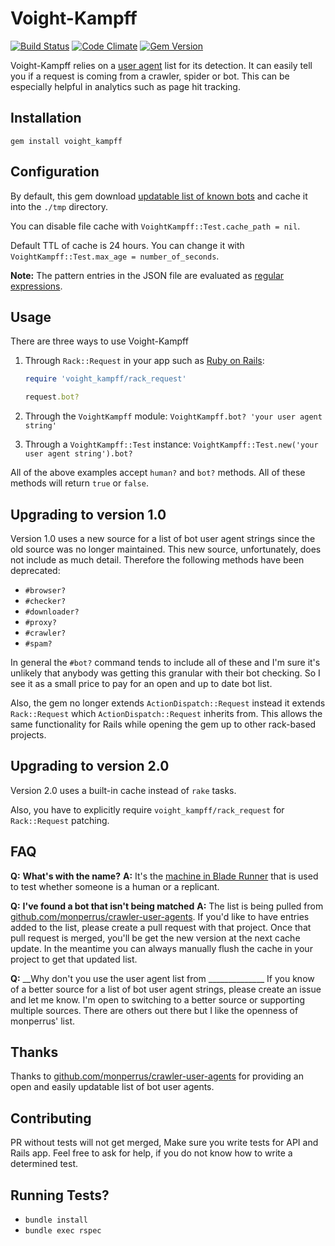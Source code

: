 Voight-Kampff
=============
[![Build Status](https://travis-ci.org/biola/Voight-Kampff.svg?branch=master)](https://travis-ci.org/biola/Voight-Kampff)
[![Code Climate](https://codeclimate.com/github/biola/Voight-Kampff/badges/gpa.svg)](https://codeclimate.com/github/biola/Voight-Kampff)
[![Gem Version](https://badge.fury.io/rb/voight_kampff.svg)](https://badge.fury.io/rb/voight_kampff)

Voight-Kampff relies on a [user agent](http://en.wikipedia.org/wiki/User_agent) list for its detection. It can easily tell you if a request is coming from a crawler, spider or bot. This can be especially helpful in analytics such as page hit tracking.

Installation
------------
`gem install voight_kampff`

Configuration
-------------

By default, this gem download [updatable list of known bots](https://github.com/monperrus/crawler-user-agents) and cache it into the `./tmp` directory.

You can disable file cache with `VoightKampff::Test.cache_path = nil`.

Default TTL of cache is 24 hours. You can change it with `VoightKampff::Test.max_age = number_of_seconds`.

__Note:__ The pattern entries in the JSON file are evaluated as [regular expressions](http://en.wikipedia.org/wiki/Regular_expression).

Usage
-----
There are three ways to use Voight-Kampff

1. Through `Rack::Request` in your app such as [Ruby on Rails](http://rubyonrails.org):
   ```ruby
   require 'voight_kampff/rack_request'

   request.bot?
   ```

2. Through the `VoightKampff` module:
   `VoightKampff.bot? 'your user agent string'`

3. Through a `VoightKampff::Test` instance:
   `VoightKampff::Test.new('your user agent string').bot?`

All of the above examples accept `human?` and `bot?` methods.
All of these methods will return `true` or `false`.

Upgrading to version 1.0
------------------------

Version 1.0 uses a new source for a list of bot user agent strings since the old source was no longer maintained. This new source, unfortunately, does not include as much detail. Therefore the following methods have been deprecated:
- `#browser?`
- `#checker?`
- `#downloader?`
- `#proxy?`
- `#crawler?`
- `#spam?`

In general the `#bot?` command tends to include all of these and I'm sure it's unlikely that anybody was getting this granular with their bot checking. So I see it as a small price to pay for an open and up to date bot list.

Also, the gem no longer extends `ActionDispatch::Request` instead it extends `Rack::Request` which `ActionDispatch::Request` inherits from. This allows the same functionality for Rails while opening the gem up to other rack-based projects.

Upgrading to version 2.0
------------------------

Version 2.0 uses a built-in cache instead of `rake` tasks.

Also, you have to explicitly require `voight_kampff/rack_request` for `Rack::Request` patching.

FAQ
---
__Q:__ __What's with the name?__
__A:__ It's the [machine in Blade Runner](http://en.wikipedia.org/wiki/Blade_Runner#Voight-Kampff_machine) that is used to test whether someone is a human or a replicant.

__Q:__ __I've found a bot that isn't being matched__
__A:__ The list is being pulled from [github.com/monperrus/crawler-user-agents](https://github.com/monperrus/crawler-user-agents).
If you'd  like to have entries added to the list, please create a pull request with that project. Once that pull request is merged, you'll be get the new version at the next cache update. In the meantime you can always manually flush the cache in your project to get that updated list.

__Q:__ __Why don't you use the user agent list from ______________
If you know of a better source for a list of bot user agent strings, please create an issue and let me know. I'm open to switching to a better source or supporting multiple sources. There are others out there but I like the openness of monperrus' list.

Thanks
------
Thanks to [github.com/monperrus/crawler-user-agents](https://github.com/monperrus/crawler-user-agents) for providing an open and easily updatable list of bot user agents.

Contributing
------------
PR without tests will not get merged, Make sure you write tests for API and Rails app.
Feel free to ask for help, if you do not know how to write a determined test.

Running Tests?
--------------

  - `bundle install`
  - `bundle exec rspec`
